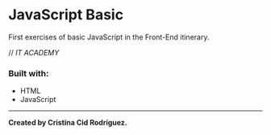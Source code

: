 # JavaScript Basic

First exercises of basic JavaScript in the Front-End itinerary.

// *IT ACADEMY*

### Built with:

* HTML
* JavaScript

---

**Created by Cristina Cid Rodríguez.**
